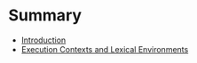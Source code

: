 # Summary

* [Introduction](README.md)
* [Execution Contexts and Lexical Environments](chapter1.md)

